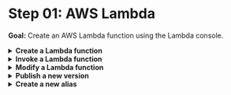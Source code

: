 # Step 01: AWS Lambda

**Goal:** Create an AWS Lambda function using the Lambda console.

<details>
<summary><b>Create a Lambda function</b></summary><p>

1. Log into the AWS Console

2. Go to the Lambda console

3. Click `Create function`

4. Select `Author from scratch`

5. Use the name `intro-to-sl-` followed by your name - e.g. `intro-to-sl-sara-gerion`

6. Select the runtime as `Node.js 10`

7. Under `Role*`, choose `Create new role from template(s)`

8. Use the role name `intro-to-sl-` followed by your name - e.g. `intro-to-sl-sara-gerion`

9. Use the policy template `Test Harness permissions`

10. Click `Create function`

</p></details>

<details>
<summary><b>Invoke a Lambda function</b></summary><p>

1. Click `Test`

2. Choose any name for `Event name`

3. Click `Create`

4. Click `Test` one more time

5. See the output and log in the Cloud9 console

</p></details>

<details>
<summary><b>Modify a Lambda function</b></summary><p>

1. Modify the callback value

2. Click `Save`

3. Click `Test`

5. See the output is different and reflects your change

</p></details>

<details>
<summary><b>Publish a new version</b></summary><p>

1. Click `Action`

2. Click `Publish new version`

3. Give the new version a description

5. Click `Publish`

</p></details>

<details>
<summary><b>Create a new alias</b></summary><p>

1. Click `Action`

2. Click `Create alias`

3. Give it a name and description

4. Select a version from the `Version*` drop down

5. Click `Create`

</p></details>
